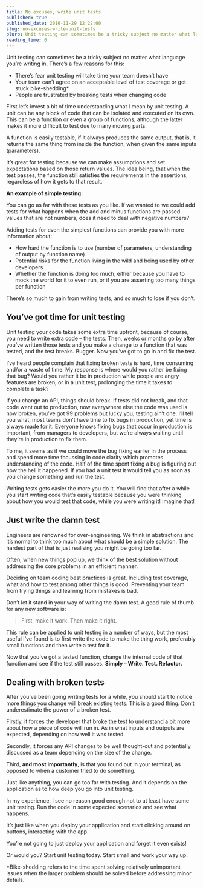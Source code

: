 ```yaml
---
title: No excuses, write unit tests
published: true
published_date: 2016-11-29 12:22:00
slug: no-excuses-write-unit-tests
blurb: Unit testing can sometimes be a tricky subject no matter what language you’re writing in. In this article, I explain how to get started with testing and stop making excuses for your team.
reading_time: 6
---
```


Unit testing can sometimes be a tricky subject no matter what language you’re writing in. There’s a few reasons for this:

- There’s fear unit testing will take time your team doesn’t have
- Your team can’t agree on an acceptable level of test coverage or get stuck bike-shedding*
- People are frustrated by breaking tests when changing code

First let’s invest a bit of time understanding what I mean by unit testing. A unit can be any block of code that can be isolated and executed on its own. This can be a function or even a group of functions, although the latter makes it more difficult to test due to many moving parts.

A function is easily testable, if it always produces the same output, that is, it returns the same thing from inside the function, when given the same inputs (parameters).

It’s great for testing because we can make assumptions and set expectations based on those return values. The idea being, that when the test passes, the function still satisfies the requirements in the assertions, regardless of how it gets to that result.

__An example of simple testing:__

<script src="https://gist.github.com/jackmarchant/651a8bcb69c6f13bbe9acb797f063b6c.js"></script>

You can go as far with these tests as you like. If we wanted to we could add tests for what happens when the add and minus functions are passed values that are not numbers, does it need to deal with negative numbers?

Adding tests for even the simplest functions can provide you with more information about:

- How hard the function is to use (number of parameters, understanding of output by function name)
- Potential risks for the function living in the wild and being used by other developers
- Whether the function is doing too much, either because you have to mock the world for it to even run, or if you are asserting too many things per function

There’s so much to gain from writing tests, and so much to lose if you don’t.

## You’ve got time for unit testing
Unit testing your code takes some extra time upfront, because of course, you need to write extra code – the tests.
Then, weeks or months go by after you’ve written those tests and you make a change to a function that was tested, and the test breaks. Bugger. Now you’ve got to go in and fix the test.

I’ve heard people complain that fixing broken tests is hard, time consuming and/or a waste of time. My response is where would you rather be fixing that bug? Would you rather it be in production while people are angry features are broken, or in a unit test, prolonging the time it takes to complete a task?

If you change an API, things should break. If tests did not break, and that code went out to production, now everywhere else the code was used is now broken, you’ve got 99 problems but lucky you, testing ain’t one.
I’ll tell you what, most teams don’t have time to fix bugs in production, yet time is always made for it. Everyone knows fixing bugs that occur in production is important, from managers to developers, but we’re always waiting until they’re in production to fix them.

To me, it seems as if we could move the bug fixing earlier in the process and spend more time focussing in code clarity which promotes understanding of the code. Half of the time spent fixing a bug is figuring out how the hell it happened. If you had a unit test it would tell you as soon as you change something and run the test.

Writing tests gets easier the more you do it. You will find that after a while you start writing code that’s easily testable because you were thinking about how you would test that code, while you were writing it! Imagine that!

## Just write the damn test
Engineers are renowned for over-engineering. We think in abstractions and it’s normal to think too much about what should be a simple solution. The hardest part of that is just realising you might be going too far.

Often, when new things pop up, we think of the best solution without addressing the core problems in an efficient manner.

Deciding on team coding best practices is great. Including test coverage, what and how to test among other things is good. Preventing your team from trying things and learning from mistakes is bad.

Don’t let it stand in your way of writing the damn test. A good rule of thumb for any new software is:
> First, make it work. Then make it right.

This rule can be applied to unit testing in a number of ways, but the most useful I’ve found is to first write the code to make the thing work, preferably small functions and then write a test for it.

Now that you’ve got a tested function, change the internal code of that function and see if the test still passes.
**Simply – Write. Test. Refactor.**

## Dealing with broken tests
After you’ve been going writing tests for a while, you should start to notice more things you change will break existing tests. This is a good thing. Don’t underestimate the power of a broken test.

Firstly, it forces the developer that broke the test to understand a bit more about how a piece of code will run in. As in what inputs and outputs are expected, depending on how well it was tested.

Secondly, it forces any API changes to be well thought-out and potentially discussed as a team depending on the size of the change.

Third, **and most importantly**, is that you found out in your terminal, as opposed to when a customer tried to do something.

Just like anything, you can go too far with testing. And it depends on the application as to how deep you go into unit testing.

In my experience, I see no reason good enough not to at least have some unit testing. Run the code in some expected scenarios and see what happens.

It’s just like when you deploy your application and start clicking around on buttons, interacting with the app.

You’re not going to just deploy your application and forget it even exists!

Or would you? Start unit testing today. Start small and work your way up.

*Bike-shedding refers to the time spent solving relatively unimportant issues when the larger problem should be solved before addressing minor details.
